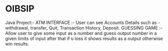 # OIBSIP
Java Project:-
ATM INTERFACE :- User can see Accounts Details such as - withdrawal, transfer, Quit, Transaction History, Deposit. 
GUESSING GAME :- Allow user to give some input as a number and guess output number in a given limits of input after that if u loss it shows results as a output otherwise win results. 
